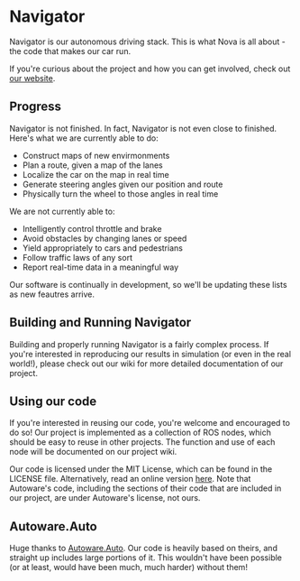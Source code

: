 # Navigator

Navigator is our autonomous driving stack. This is what Nova is all about - the code that makes our car run. 

If you're curious about the project and how you can get involved, check out [our website](https://nova-utd.github.io/). 

## Progress

Navigator is not finished. In fact, Navigator is not even close to finished. Here's what we are currently able to do: 
- Construct maps of new envirmonments
- Plan a route, given a map of the lanes
- Localize the car on the map in real time
- Generate steering angles given our position and route
- Physically turn the wheel to those angles in real time

We are not currently able to: 
- Intelligently control throttle and brake
- Avoid obstacles by changing lanes or speed
- Yield appropriately to cars and pedestrians
- Follow traffic laws of any sort
- Report real-time data in a meaningful way

Our software is continually in development, so we'll be updating these lists as new feautres arrive. 

## Building and Running Navigator

Building and properly running Navigator is a fairly complex process. If you're interested in reproducing our results in simulation (or even in the real world!), please check out our wiki for more detailed documentation of our project. 

## Using our code

If you're interested in reusing our code, you're welcome and encouraged to do so! Our project is implemented as a collection of ROS nodes, which should be easy to reuse in other projects. The function and use of each node will be documented on our project wiki. 

Our code is licensed under the MIT License, which can be found in the LICENSE file. Alternatively, read an online version [here](https://mit-license.org/). Note that Autoware's code, including the sections of their code that are included in our project, are under Autoware's license, not ours. 

## Autoware.Auto

Huge thanks to [Autoware.Auto](autoware.auto). Our code is heavily based on theirs, and straight up includes large portions of it. This wouldn't have been possible (or at least, would have been much, much harder) without them!
